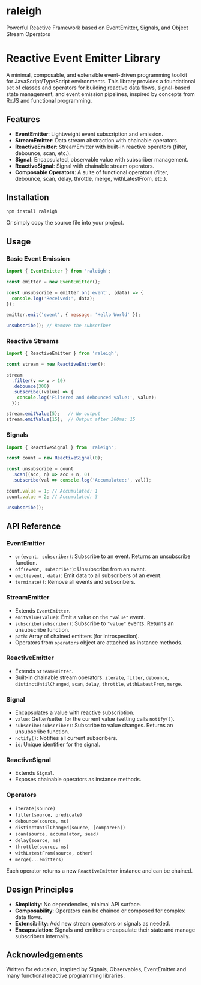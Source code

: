 # raleigh
Powerful Reactive Framework based on EventEmitter, Signals, and Object Stream Operators

# Reactive Event Emitter Library

A minimal, composable, and extensible event-driven programming toolkit for JavaScript/TypeScript environments. This library provides a foundational set of classes and operators for building reactive data flows, signal-based state management, and event emission pipelines, inspired by concepts from RxJS and functional programming.

## Features

- **EventEmitter**: Lightweight event subscription and emission.
- **StreamEmitter**: Data stream abstraction with chainable operators.
- **ReactiveEmitter**: StreamEmitter with built-in reactive operators (filter, debounce, scan, etc.).
- **Signal**: Encapsulated, observable value with subscriber management.
- **ReactiveSignal**: Signal with chainable stream operators.
- **Composable Operators**: A suite of functional operators (filter, debounce, scan, delay, throttle, merge, withLatestFrom, etc.).

## Installation

```bash
npm install raleigh
```

Or simply copy the source file into your project.

## Usage

### Basic Event Emission

```js
import { EventEmitter } from 'raleigh';

const emitter = new EventEmitter();

const unsubscribe = emitter.on('event', (data) => {
  console.log('Received:', data);
});

emitter.emit('event', { message: 'Hello World' });

unsubscribe(); // Remove the subscriber
```

### Reactive Streams

```js
import { ReactiveEmitter } from 'raleigh';

const stream = new ReactiveEmitter();

stream
  .filter(v => v > 10)
  .debounce(300)
  .subscribe((value) => {
    console.log('Filtered and debounced value:', value);
  });

stream.emitValue(5);   // No output
stream.emitValue(15);  // Output after 300ms: 15
```

### Signals

```js
import { ReactiveSignal } from 'raleigh';

const count = new ReactiveSignal(0);

const unsubscribe = count
  .scan((acc, n) => acc + n, 0)
  .subscribe(val => console.log('Accumulated:', val));

count.value = 1; // Accumulated: 1
count.value = 2; // Accumulated: 3

unsubscribe();
```

## API Reference

### EventEmitter

- `on(event, subscriber)`: Subscribe to an event. Returns an unsubscribe function.
- `off(event, subscriber)`: Unsubscribe from an event.
- `emit(event, data)`: Emit data to all subscribers of an event.
- `terminate()`: Remove all events and subscribers.

### StreamEmitter

- Extends `EventEmitter`.
- `emitValue(value)`: Emit a value on the `"value"` event.
- `subscribe(subscriber)`: Subscribe to `"value"` events. Returns an unsubscribe function.
- `path`: Array of chained emitters (for introspection).
- Operators from `operators` object are attached as instance methods.

### ReactiveEmitter

- Extends `StreamEmitter`.
- Built-in chainable stream operators: `iterate`, `filter`, `debounce`, `distinctUntilChanged`, `scan`, `delay`, `throttle`, `withLatestFrom`, `merge`.

### Signal

- Encapsulates a value with reactive subscription.
- `value`: Getter/setter for the current value (setting calls `notify()`).
- `subscribe(subscriber)`: Subscribe to value changes. Returns an unsubscribe function.
- `notify()`: Notifies all current subscribers.
- `id`: Unique identifier for the signal.

### ReactiveSignal

- Extends `Signal`.
- Exposes chainable operators as instance methods.

### Operators

- `iterate(source)`
- `filter(source, predicate)`
- `debounce(source, ms)`
- `distinctUntilChanged(source, [compareFn])`
- `scan(source, accumulator, seed)`
- `delay(source, ms)`
- `throttle(source, ms)`
- `withLatestFrom(source, other)`
- `merge(...emitters)`

Each operator returns a new `ReactiveEmitter` instance and can be chained.

## Design Principles

- **Simplicity**: No dependencies, minimal API surface.
- **Composability**: Operators can be chained or composed for complex data flows.
- **Extensibility**: Add new stream operators or signals as needed.
- **Encapsulation**: Signals and emitters encapsulate their state and manage subscribers internally.

## Acknowledgements

Written for educaion, inspired by Signals, Observables, EventEmitter and many functional reactive programming libraries.
